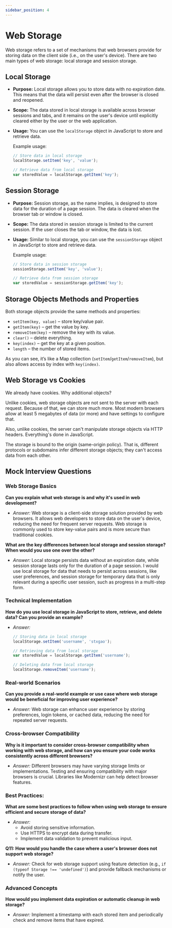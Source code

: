 ```yaml
---
sidebar_position: 4
---
```


# Web Storage

Web storage refers to a set of mechanisms that web browsers provide for storing data on the client side (i.e., on the user's device). There are two main types of web storage: local storage and session storage.

## Local Storage

- **Purpose:** Local storage allows you to store data with no expiration date. This means that the data will persist even after the browser is closed and reopened.
- **Scope:** The data stored in local storage is available across browser sessions and tabs, and it remains on the user's device until explicitly cleared either by the user or the web application.
- **Usage:** You can use the `localStorage` object in JavaScript to store and retrieve data.

   Example usage:
   ```javascript
   // Store data in local storage
   localStorage.setItem('key', 'value');

   // Retrieve data from local storage
   var storedValue = localStorage.getItem('key');

## Session Storage

- **Purpose:** Session storage, as the name implies, is designed to store data for the duration of a page session. The data is cleared when the browser tab or window is closed.
- **Scope:** The data stored in session storage is limited to the current session. If the user closes the tab or window, the data is lost.
- **Usage:** Similar to local storage, you can use the `sessionStorage` object in JavaScript to store and retrieve data.

   Example usage:
   ```javascript
   // Store data in session storage
   sessionStorage.setItem('key', 'value');

   // Retrieve data from session storage
   var storedValue = sessionStorage.getItem('key');


## Storage Objects Methods and Properties

Both storage objects provide the same methods and properties:

- `setItem(key, value)` – store key/value pair.
- `getItem(key)` – get the value by key.
- `removeItem(key)` – remove the key with its value.
- `clear()` – delete everything.
- `key(index)` – get the key at a given position.
- `length` – the number of stored items.

As you can see, it’s like a Map collection (`setItem`/`getItem`/`removeItem`), but also allows access by index with `key(index)`.



## Web Storage vs Cookies

We already have cookies. Why additional objects?

Unlike cookies, web storage objects are not sent to the server with each request. Because of that, we can store much more. Most modern browsers allow at least 5 megabytes of data (or more) and have settings to configure that.

Also, unlike cookies, the server can't manipulate storage objects via HTTP headers. Everything's done in JavaScript.

The storage is bound to the origin (same-origin policy). That is, different protocols or subdomains infer different storage objects; they can't access data from each other.


## Mock Interview Questions

### Web Storage Basics

**Can you explain what web storage is and why it's used in web development?**
- *Answer:* Web storage is a client-side storage solution provided by web browsers. It allows web developers to store data on the user's device, reducing the need for frequent server requests. Web storage is commonly used to store key-value pairs and is more secure than traditional cookies.

**What are the key differences between local storage and session storage? When would you use one over the other?**
- *Answer:* Local storage persists data without an expiration date, while session storage lasts only for the duration of a page session. I would use local storage for data that needs to persist across sessions, like user preferences, and session storage for temporary data that is only relevant during a specific user session, such as progress in a multi-step form.

### Technical Implementation

**How do you use local storage in JavaScript to store, retrieve, and delete data? Can you provide an example?**
- *Answer:* 
   ```javascript
   // Storing data in local storage
   localStorage.setItem('username', 'stxgao');

   // Retrieving data from local storage
   var storedValue = localStorage.getItem('username');

   // Deleting data from local storage
   localStorage.removeItem('username');

### Real-world Scenarios

**Can you provide a real-world example or use case where web storage would be beneficial for improving user experience?**
- *Answer:* Web storage can enhance user experience by storing preferences, login tokens, or cached data, reducing the need for repeated server requests.

### Cross-browser Compatibility

**Why is it important to consider cross-browser compatibility when working with web storage, and how can you ensure your code works consistently across different browsers?**
- *Answer:* Different browsers may have varying storage limits or implementations. Testing and ensuring compatibility with major browsers is crucial. Libraries like Modernizr can help detect browser features.

### Best Practices:

**What are some best practices to follow when using web storage to ensure efficient and secure storage of data?**
- *Answer:*
  - Avoid storing sensitive information.
  - Use HTTPS to encrypt data during transfer.
  - Implement data validation to prevent malicious input.

**Q11: How would you handle the case where a user's browser does not support web storage?**
- *Answer:* Check for web storage support using feature detection (e.g., `if (typeof Storage !== 'undefined')`) and provide fallback mechanisms or notify the user.

### Advanced Concepts

**How would you implement data expiration or automatic cleanup in web storage?**
- *Answer:* Implement a timestamp with each stored item and periodically check and remove items that have expired.
